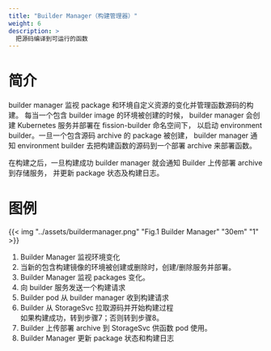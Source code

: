 ```yaml
---
title: "Builder Manager（构建管理器）"
weight: 6
description: >
  把源码编译到可运行的函数
---
```


# 简介

builder manager 监视 package 和环境自定义资源的变化并管理函数源码的构建。
每当一个包含 builder image 的环境被创建的时候，
builder manager 会创建 Kubernetes 服务并部署在 fission-builder 命名空间下，
以启动 environment builder。一旦一个包含源码 archive 的 package 被创建，
builder manager 通知 environment builder 去把构建函数的源码到一个部署 archive 来部署函数。

在构建之后，一旦构建成功 builder manager 就会通知 Builder 上传部署 archive 到存储服务，
并更新 package 状态及构建日志。

# 图例

{{< img "../assets/buildermanager.png" "Fig.1 Builder Manager" "30em" "1" >}}

1. Builder Manager 监视环境变化
2. 当新的包含构建镜像的环境被创建或删除时，创建/删除服务并部署。
3. Builder Manager 监视 packages 变化。
4. 向 builder 服务发送一个构建请求
5. Builder pod 从 builder manager 收到构建请求
6. Builder 从 StorageSvc 拉取源码并开始构建过程 </br>
如果构建成功，转到步骤7；否则转到步骤8。
7. Builder 上传部署 archive 到 StorageSvc 供函数 pod 使用。
8. Builder Manager 更新 package 状态和构建日志
